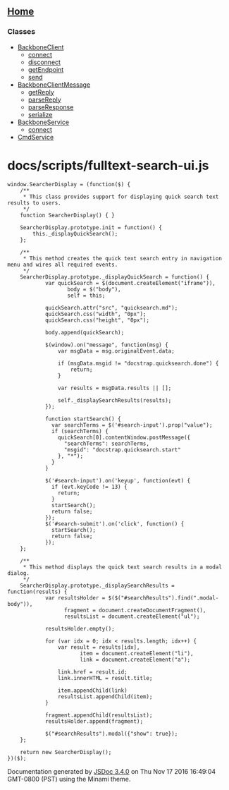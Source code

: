 [Home](index.md)
------------------

### Classes

-   [BackboneClient](BackboneClient.md)
    -   [connect](BackboneClient.md#connect)
    -   [disconnect](BackboneClient.md#disconnect)
    -   [getEndpoint](BackboneClient.md#getEndpoint)
    -   [send](BackboneClient.md#send)
-   [BackboneClientMessage](BackboneClientMessage.md)
    -   [getReply](BackboneClientMessage.md#getReply)
    -   [parseReply](BackboneClientMessage.md#parseReply)
    -   [parseResponse](BackboneClientMessage.md#parseResponse)
    -   [serialize](BackboneClientMessage.md#serialize)
-   [BackboneService](BackboneService.md)
    -   [connect](BackboneService.md#connect)
-   [CmdService](CmdService.md)

docs/scripts/fulltext-search-ui.js
==================================

``` prettyprint
window.SearcherDisplay = (function($) {
    /**
     * This class provides support for displaying quick search text results to users.
     */
    function SearcherDisplay() { }

    SearcherDisplay.prototype.init = function() {
        this._displayQuickSearch();
    };

    /**
     * This method creates the quick text search entry in navigation menu and wires all required events.
     */
    SearcherDisplay.prototype._displayQuickSearch = function() {
            var quickSearch = $(document.createElement("iframe")),
                   body = $("body"),
                   self = this;

            quickSearch.attr("src", "quicksearch.md");
            quickSearch.css("width", "0px");
            quickSearch.css("height", "0px");

            body.append(quickSearch);

            $(window).on("message", function(msg) {
                var msgData = msg.originalEvent.data;

                if (msgData.msgid != "docstrap.quicksearch.done") {
                    return;
                }

                var results = msgData.results || [];

                self._displaySearchResults(results);
            });

            function startSearch() {
              var searchTerms = $('#search-input').prop("value");
              if (searchTerms) {
                quickSearch[0].contentWindow.postMessage({
                  "searchTerms": searchTerms,
                  "msgid": "docstrap.quicksearch.start"
                }, "*");
              }
            }

            $('#search-input').on('keyup', function(evt) {
              if (evt.keyCode != 13) {
                return;
              }
              startSearch();
              return false;
            });
            $('#search-submit').on('click', function() {
              startSearch();
              return false;
            });
    };

    /**
     * This method displays the quick text search results in a modal dialog.
     */
    SearcherDisplay.prototype._displaySearchResults = function(results) {
            var resultsHolder = $($("#searchResults").find(".modal-body")),
                  fragment = document.createDocumentFragment(),
                  resultsList = document.createElement("ul");

            resultsHolder.empty();

            for (var idx = 0; idx < results.length; idx++) {
                var result = results[idx],
                       item = document.createElement("li"),
                       link = document.createElement("a");

                link.href = result.id;
                link.innerHTML = result.title;

                item.appendChild(link)
                resultsList.appendChild(item);
            }

            fragment.appendChild(resultsList);
            resultsHolder.append(fragment);

            $("#searchResults").modal({"show": true});
    };

    return new SearcherDisplay();
})($);
```

Documentation generated by [JSDoc 3.4.0](https://github.com/jsdoc3/jsdoc) on Thu Nov 17 2016 16:49:04 GMT-0800 (PST) using the Minami theme.
